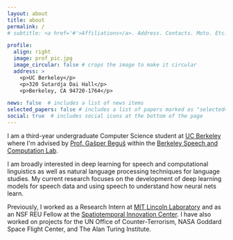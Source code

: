 ```yaml
---
layout: about
title: about
permalink: /
# subtitle: <a href='#'>Affiliations</a>. Address. Contacts. Moto. Etc.

profile:
  align: right
  image: prof_pic.jpg
  image_circular: false # crops the image to make it circular
  address: >
    <p>UC Berkeley</p>
    <p>320 Sutardja Dai Hall</p>
    <p>Berkeley, CA 94720-1764</p>

news: false  # includes a list of news items
selected_papers: false # includes a list of papers marked as "selected={true}"
social: true  # includes social icons at the bottom of the page
---
```


I am a third-year undergraduate Computer Science student at [UC Berkeley](https://www.berkeley.edu/) where I'm advised by [Prof. Gašper Beguš](https://gbegus.github.io/) within the [Berkeley Speech and Computation Lab](https://twitter.com/BerkeleySCLab).

I am broadly interested in deep learning for speech and computational linguistics as well as natural language processing techniques for language studies. My current research focuses on the development of deep learning models for speech data and using speech to understand how neural nets learn.

Previously, I worked as a Research Intern at [MIT Lincoln Laboratory](https://www.ll.mit.edu/) and as an NSF REU Fellow at the [Spatiotemporal Innovation Center](https://www.stcenter.net/). I have also worked on projects for the UN Office of Counter-Terrorism, NASA Goddard Space Flight Center, and The Alan Turing Institute.  



